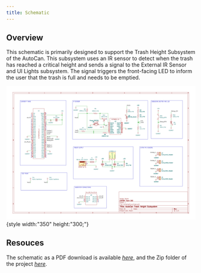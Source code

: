 ```yaml
---
title: Schematic
---
```


## Overview

This schematic is primarily designed to support the Trash Height Subsystem of the AutoCan. This subsystem uses an IR sensor to detect when the trash has reached a critical height and sends a signal to the External IR Sensor and UI Lights subsystem. The signal triggers the front-facing LED to inform the user that the trash is full and needs to be emptied.


![schematic](schematicvuFINAL.png){style width:"350" height:"300;"}



## Resouces

The schematic as a PDF download is available [*here*](schematicvuFINAL.pdf), and the Zip folder of the project [*here*](schematicvuFINAL.zip).
